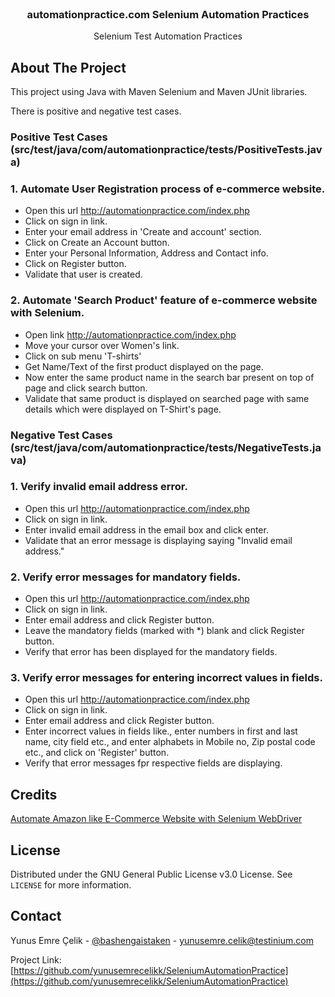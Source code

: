 <div id="top"></div>

<br />
<div align="center">
  <h3 align="center">automationpractice.com Selenium Automation Practices</h3>

  <p align="center">
    Selenium Test Automation Practices
  </p>
</div>


## About The Project

This project using Java with Maven Selenium and Maven JUnit libraries.

There is positive and negative test cases.

### Positive Test Cases (src/test/java/com/automationpractice/tests/PositiveTests.java)

### 1. Automate User Registration process of e-commerce website.
* Open this url  http://automationpractice.com/index.php
* Click on sign in link.
* Enter your email address in 'Create and account' section.
* Click on Create an Account button.
* Enter your Personal Information, Address and Contact info.
* Click on Register button.
* Validate that user is created.

### 2. Automate 'Search Product' feature of e-commerce website with Selenium.
* Open link http://automationpractice.com/index.php
* Move your cursor over Women's link.
* Click on sub menu 'T-shirts'
* Get Name/Text of the first product displayed on the page.
* Now enter the same product name in the search bar present on top of page and click search button.
* Validate that same product is displayed on searched page with same details which were displayed on T-Shirt's page.

### Negative Test Cases (src/test/java/com/automationpractice/tests/NegativeTests.java)

### 1. Verify invalid email address error.
* Open this url  http://automationpractice.com/index.php
* Click on sign in link.
* Enter invalid email address in the email box and click enter.
* Validate that an error message is displaying saying "Invalid email address."

### 2. Verify error messages for mandatory fields.
* Open this url  http://automationpractice.com/index.php
* Click on sign in link.
* Enter email address and click Register button.
* Leave the mandatory fields (marked with *) blank and click Register button.
* Verify that error has been displayed for the mandatory fields.

### 3. Verify error messages for entering incorrect values in fields.
* Open this url  http://automationpractice.com/index.php
* Click on sign in link.
* Enter email address and click Register button.
* Enter incorrect values in fields like., enter numbers in first and last name, city field etc., and enter alphabets in Mobile no, Zip postal code etc., and click on 'Register' button.
* Verify that error messages fpr respective fields are displaying.

## Credits

[Automate Amazon like E-Commerce Website with Selenium WebDriver](https://www.techlistic.com/2020/06/automate-ecommerce-website.html )

## License
Distributed under the GNU General Public License v3.0 License. See `LICENSE` for more information.


## Contact

Yunus Emre Çelik - [@bashengaistaken](https://twitter.com/bashengaistaken) - yunusemre.celik@testinium.com

Project Link: [https://github.com/yunusemrecelikk/SeleniumAutomationPractice](https://github.com/yunusemrecelikk/SeleniumAutomationPractice)
